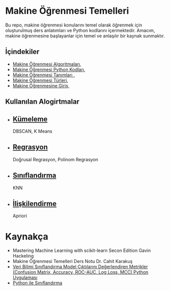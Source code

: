 # Makine Öğrenmesi Temelleri

Bu repo, makine öğrenmesi konularını temel olarak öğrenmek için oluşturulmuş ders anlatımları ve Python kodlarını içermektedir. Amacım, makine öğrenmesine başlayanlar için temel ve anlaşılır bir kaynak sunmaktır.

## İçindekiler
- [Makine Öğrenmesi Algoritmaları](https://github.com/Hamzaakl/Makine-Ogrenmesine-Giris/tree/main/Makine%20%C3%96%C4%9Frenmesine%20Giri%C5%9F/Makine%20%C3%96%C4%9Frenmesi%20Algoritmalar%C4%B1),
- [Makine Öğrenmesi Python Kodları](https://github.com/Hamzaakl/Makine-Ogrenmesine-Giris/tree/main/Makine%20%C3%96%C4%9Frenmesine%20Giri%C5%9F/Makine%20%C3%96%C4%9Frenmesi%20Python%20Kodlar%C4%B1),
- [Makine Öğrenmesi Tanımları ](https://github.com/Hamzaakl/Makine-Ogrenmesine-Giris/tree/main/Makine%20%C3%96%C4%9Frenmesine%20Giri%C5%9F/Makine%20%C3%96%C4%9Frenmesi%20Tan%C4%B1mlar%C4%B1),
- [Makine Öğrenmesi Türleri](https://github.com/Hamzaakl/Makine-Ogrenmesine-Giris/tree/main/Makine%20%C3%96%C4%9Frenmesine%20Giri%C5%9F/Makine%20%C3%96%C4%9Frenmesi%20T%C3%BCrleri),
- [Makine Öğrenmesine Giriş](https://github.com/Hamzaakl/Makine-Ogrenmesine-Giris/tree/main/Makine%20%C3%96%C4%9Frenmesine%20Giri%C5%9F/Makine%20%C3%96%C4%9Frenmesine%20Giri%C5%9F),

## Kullanılan Alogirtmalar

- [Kümeleme](https://github.com/Hamzaakl/Makine-Ogrenmesine-Giris/tree/main/Makine%20%C3%96%C4%9Frenmesine%20Giri%C5%9F/Makine%20%C3%96%C4%9Frenmesi%20Python%20Kodlar%C4%B1/K%C3%BCmeleme)
  --
   DBSCAN,
   K Means
- [Regrasyon](https://github.com/Hamzaakl/Makine-Ogrenmesine-Giris/tree/main/Makine%20%C3%96%C4%9Frenmesine%20Giri%C5%9F/Makine%20%C3%96%C4%9Frenmesi%20Python%20Kodlar%C4%B1/Regrasyon)
  --
   Doğrusal Regrasyon,
   Polinom Regrasyon  
- [Sınıflandırma](https://github.com/Hamzaakl/Makine-Ogrenmesine-Giris/tree/main/Makine%20%C3%96%C4%9Frenmesine%20Giri%C5%9F/Makine%20%C3%96%C4%9Frenmesi%20Python%20Kodlar%C4%B1/S%C4%B1n%C4%B1fland%C4%B1rma)
  --
  KNN 
- [İlişkilendirme](https://github.com/Hamzaakl/Makine-Ogrenmesine-Giris/tree/main/Makine%20%C3%96%C4%9Frenmesine%20Giri%C5%9F/Makine%20%C3%96%C4%9Frenmesi%20Python%20Kodlar%C4%B1/%C4%B0li%C5%9Fkilendirme)
  --
  Apriori


# Kaynakça



- Mastering Machine Learning with scikit-learn Secon Edition Gavin Hackeling
- Makine Öğrenmesi Temelleri Ders Notu Dr. Cahit Karakuş 
- [Veri Bilimi Sınıflandırma Model Çıktılarını Değerlendiren Metrikler (Confusion Matrix, Accuracy, ROC-AUC, Log Loss, MCC) Python Uygulaması ](https://yigitsener.medium.com/veri-bilimi-s%C4%B1n%C4%B1fland%C4%B1rma-model-%C3%A7%C4%B1kt%C4%B1lar%C4%B1n%C4%B1-de%C4%9Ferlendiren-metrikler-confusion-matrix-accuracy-437f5633c82b)
- [Python ile Sınıflandırma](https://medium.com/@gulcanogundur/python-ile-s%C4%B1n%C4%B1fland%C4%B1rma-algoritmalar%C4%B1-74797c9c98a9)
